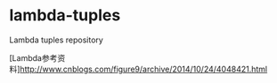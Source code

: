 lambda-tuples
=============

Lambda tuples repository

[Lambda参考资料]<http://www.cnblogs.com/figure9/archive/2014/10/24/4048421.html>
